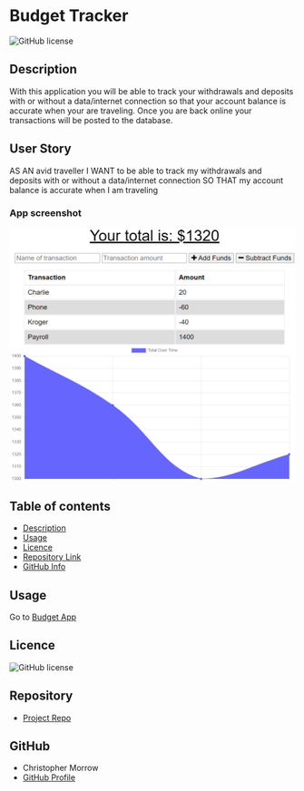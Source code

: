 #  Budget Tracker

![GitHub license](https://img.shields.io/badge/license-MIT-blue.svg)

## Description 

With this application you will be able to track your withdrawals and deposits with or without a data/internet connection so that your account balance is accurate when your are traveling. Once you are back online your transactions will be posted to the database.

## User Story

AS AN avid traveller I WANT to be able to track my withdrawals and deposits with or without a data/internet connection SO THAT my account balance is accurate when I am traveling

### App screenshot

![AppPhoto](public/icons/image.PNG)   

## Table of contents

- [Description](#Description)
- [Usage](#Usage)
- [Licence](#Licence)
- [Repository Link](#Repository)
- [GitHub Info](#GitHub) 

## Usage

Go to [Budget App](https://budgettrack1.herokuapp.com/) 

## Licence

![GitHub license](https://img.shields.io/badge/license-MIT-blue.svg)


## Repository

- [Project Repo](https://github.com/morrow7564/Budget-Trackert)


## GitHub

- Christopher Morrow
- [GitHub Profile](https://github.com/morrow7564)



